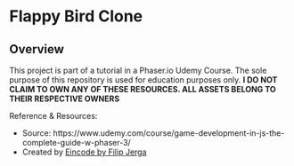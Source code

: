<h1>Flappy Bird Clone</h1>
<h2>Overview</h2>
<p>
This project is part of a tutorial in a Phaser.io Udemy Course. The sole purpose of this repository is used for education purposes only. <b>I DO NOT CLAIM TO OWN ANY OF THESE RESOURCES. ALL ASSETS BELONG TO THEIR RESPECTIVE OWNERS</b>
</p>
<p>
Reference & Resources:

<ul>
<li>
  Source: https://www.udemy.com/course/game-development-in-js-the-complete-guide-w-phaser-3/
</li>
<li>
  Created by <a href="https://www.udemy.com/user/filip-jerga/">Eincode by Filip Jerga</a>
</li>
</ul>
</p>
